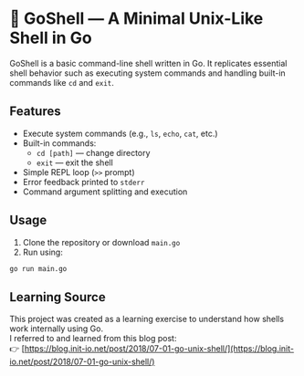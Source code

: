 # 🐚 GoShell — A Minimal Unix-Like Shell in Go

GoShell is a basic command-line shell written in Go. It replicates essential shell behavior such as executing system commands and handling built-in commands like `cd` and `exit`.

## Features

- Execute system commands (e.g., `ls`, `echo`, `cat`, etc.)
- Built-in commands:
  - `cd [path]` — change directory
  - `exit` — exit the shell
- Simple REPL loop (`>>` prompt)
- Error feedback printed to `stderr`
- Command argument splitting and execution


## Usage

1. Clone the repository or download `main.go`
2. Run using:

```bash
go run main.go
```

## Learning Source

This project was created as a learning exercise to understand how shells work internally using Go.  
I referred to and learned from this blog post:  
👉 [https://blog.init-io.net/post/2018/07-01-go-unix-shell/](https://blog.init-io.net/post/2018/07-01-go-unix-shell/)
